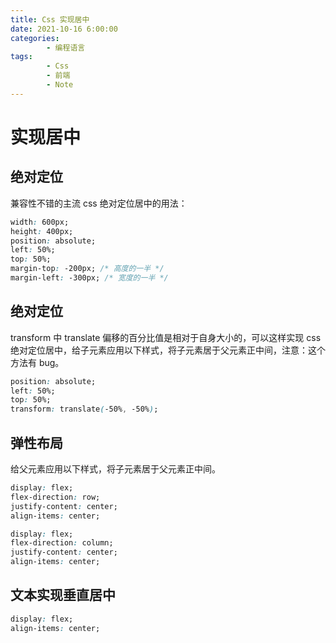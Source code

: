 ```yaml
---
title: Css 实现居中
date: 2021-10-16 6:00:00
categories:
        - 编程语言
tags:
        - Css
        - 前端
        - Note
---
```


# 实现居中

## 绝对定位

兼容性不错的主流 css 绝对定位居中的用法：

```css
width: 600px;
height: 400px;
position: absolute;
left: 50%;
top: 50%;
margin-top: -200px; /* 高度的一半 */
margin-left: -300px; /* 宽度的一半 */
```

## 绝对定位

transform 中 translate 偏移的百分比值是相对于自身大小的，可以这样实现 css 绝对定位居中，给子元素应用以下样式，将子元素居于父元素正中间，注意：这个方法有 bug。

```css
position: absolute;
left: 50%;
top: 50%;
transform: translate(-50%, -50%);
```

## 弹性布局

给父元素应用以下样式，将子元素居于父元素正中间。

```css
display: flex;
flex-direction: row;
justify-content: center;
align-items: center;
```

```css
display: flex;
flex-direction: column;
justify-content: center;
align-items: center;
```

## 文本实现垂直居中

```css
display: flex;
align-items: center;
```
